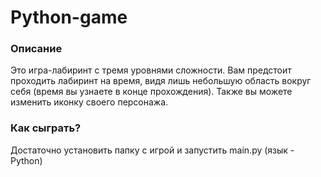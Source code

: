 # Python-game

### Описание

Это игра-лабиринт с тремя уровнями сложности. Вам предстоит проходить лабиринт на время, видя лишь небольшую область вокруг себя (время вы узнаете в конце прохождения). Также вы можете изменить иконку своего персонажа. 

### Как сыграть?

Достаточно установить папку с игрой и запустить main.py (язык - Python)
